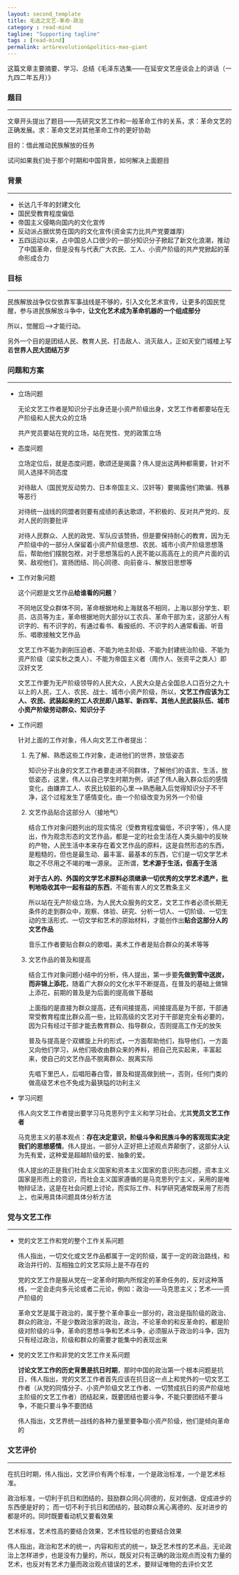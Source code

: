 ```yaml
---
layout: second_template
title: 毛选之文艺-革命-政治
category : read-mind
tagline: "Supporting tagline"
tags : [read-mind]
permalink: art&revolution&politics-mao-giant
---
```


这篇文章主要摘要、学习、总结《毛泽东选集——在延安文艺座谈会上的讲话（一九四二年五月）》

### 题目
--------------------------------------------------

文章开头提出了题目——先研究文艺工作和一般革命工作的关系，求：革命文艺的正确发展。求：革命文艺对其他革命工作的更好协助

目的：借此推动民族解放的任务

试问如果我们处于那个时期和中国背景，如何解决上面题目

### 背景
--------------------------------------------------

* 长达几千年的封建文化
* 国民受教育程度偏低
* 帝国主义侵略向国内的文化宣传
* 反动派占据优势在国内的文化宣传(资金实力比共产党要雄厚)
* 五四运动以来，占中国总人口很少的一部分知识分子掀起了新文化浪潮，推动了中国革命，但是没有与代表广大农民、工人、小资产阶级的共产党掀起的革命形成合力

### 目标
--------------------------------------------------

民族解放战争仅仅依靠军事战线是不够的，引入文化艺术宣传，让更多的国民觉醒，参与进民族解放斗争中，**让文化艺术成为革命机器的一个组成部分**

所以，觉醒后——>才能行动。

另外一个目的是团结人民、教育人民、打击敌人、消灭敌人，正如天安门城楼上写着**世界人民大团结万岁**

### 问题和方案
--------------------------------------------------

* 立场问题
	
	无论文艺工作者是知识分子出身还是小资产阶级出身，文艺工作者都要站在无产阶级和人民大众的立场
	
	共产党员要站在党的立场，站在党性、党的政策立场
	
* 态度问题
	
	立场定位后，就是态度问题，歌颂还是揭露？伟人提出这两种都需要，针对不同人选择不同态度
	
	对待敌人（国民党反动势力、日本帝国主义、汉奸等）要揭露他们欺骗、残暴等恶行
	
	对待统一战线的同盟者则要有成绩的表达歌颂，不积极的、反对共产党的、反对人民的则要批评
	
	对待人民群众、人民的政党、军队应该赞扬，但是要保持耐心的教育，因为无产阶级中的一部分人保留着小资产阶级思想、农民、城市小资产阶级思想落后，帮助他们摆脱包袱，对于思想落后的人民不能以高高在上的资产片面的讥笑、敌视他们，宣扬团结、同心同德、向前奋斗、解放旧思想等
	
* 工作对象问题
	
	这个问题是文艺作品**给谁看的问题**？
	
	不同地区受众群体不同，革命根据地和上海就各不相同，上海以部分学生、职员、店员等为主，革命根据地则大部分以工农兵、革命干部为主，这部分人有识字的、有不识字的，有通过看书、看报纸的、不识字的人通常看画、听音乐、唱歌接触文艺作品
	
	文艺工作不能为剥削压迫者、不能为地主阶级、不能为封建统治阶级、不能为资产阶级（梁实秋之类人）、不能为帝国主义者（周作人、张资平之类人）即汉奸文艺
	
	文艺工作要为无产阶级领导的人民大众，人民大众是占全国总人口百分之九十以上的人民，工人、农民、战士、城市小资产阶级，所以，**文艺工作应该为工人、农民、武装起来的工人农民即八路军、新四军、其他人民武装队伍、城市小资产阶级劳动群众、知识分子**
	
* 工作问题
	
	针对上面的工作对象，伟人向文艺工作者提出：
	
	1. 先了解、熟悉这些工作对象，走进他们的世界，放低姿态
		
		知识分子出身的文艺工作者要走进不同群体，了解他们的语言、生活，放低姿态，这里，伟人以自己学生时期为例，讲述了伟人融入群众后的感情变化，由嫌弃工人、农民比较脏的心里——>熟悉融入后觉得知识分子不干净，这个过程发生了感情变化，由一个阶级改变为另外一个阶级
		
	2. 文艺作品贴合这部分人（接地气）
		
		结合工作对象问题列出的现实情况（受教育程度偏低，不识字等），伟人提出，作为观念形态的文艺作品，都是一定的社会生活在人类头脑中的反映的产物，人民生活中本来存在着文艺作品的原料，这是自然形态的东西，是粗糙的，但也是最生动、最丰富、最基本的东西，它们是一切文学艺术取之不尽用之不竭的唯一源泉。
		正所谓，**艺术源于生活，但高于生活** 
		
		**对于古人的、外国的文学艺术原料必须继承一切优秀的文学艺术遗产，批判地吸收其中一起有益的东西**，不能有害人的文艺教条主义
		
		所以站在无产阶级立场，为人民大众服务的文艺，文艺工作者必须长期无条件的走到群众中，观察、体验、研究、分析一切人、一切阶级、一切生动的生活形式、一切文学和艺术的原始材料，才能创作出**贴合这部分人的文艺作品**
		
		音乐工作者要贴合群众的歌唱，美术工作者是贴合群众的美术等等
		
	3. 文艺作品的普及和提高
		
		结合工作对象问题小结中的分析，伟人提出，第一步要**先做到雪中送炭，而非锦上添花**，随着广大群众的文化水平不断提高，在普及的基础上做锦上添花，前期的普及是为后面的提高做下基础
		
		上面指的是直接为群众提高，还有间接提高，间接提高是为干部，干部通常受教育程度比群众高一些，比较高级的文艺对于干部是完全有必要的，因为只有经过干部才能去教育群众、指导群众，否则提高工作无的放矢
		
		普及与提高是个双螺旋上升的形式，一方面帮助他们，指导他们，一方面又向他们学习，从他们吸收由群众来的养料，把自己充实起来，丰富起来，使自己的文艺作品不脱离群众、脱离实际
		
		先唱下里巴人，后唱阳春白雪，普及和提高做到统一，否则，任何门类的做高级艺术也不免成为最狭隘的功利主义
	
* 学习问题
	
	伟人向文艺工作者提出要学习马克思列宁主义和学习社会。尤其**党员文艺工作者**
	
	马克思主义的基本观点：**存在决定意识，阶级斗争和民族斗争的客观现实决定我们的思想感情**。伟人提出，一部分人正好把上述观点弄颠倒了，这部分人认为先有爱，这种爱是超越阶级的爱、抽象的爱。
	
	伟人提出的正是我们社会主义国家和资本主义国家的意识形态问题，资本主义国家是形而上的意识，而社会主义国家遵循的是马克思列宁主义，采用的是唯物辩证法，这是在社会问题上讨论，而实际工作、科学研究通常既采用了形而上，也采用具体问题具体分析方法
	
### 党与文艺工作
--------------------------------------------------

* 党的文艺工作和党的整个工作关系问题
	
	伟人指出，一切文化或文艺作品都属于一定的阶级，属于一定的政治路线，和政治并行的、互相独立的文艺实际上是不存在的
	
	党的文艺工作是服从党在一定革命时期内所规定的革命任务的，反对这种落线，一定会走向多元论或者二元论，例如：政治——马克思主义；艺术——资产阶级的
	
	革命文艺是属于政治的，属于整个革命事业一部分的，政治是指阶级的政治、群众的政治，不是少数政治家的政治，政治，不论革命的和反革命的，都是阶级对阶级的斗争，革命的思想斗争和艺术斗争，必须服从于政治的斗争，因为只有经过政治，阶级和群众的需要才能集中的表现出来
	
* 党的文艺工作和非党的文艺工作关系问题
	
	**讨论文艺工作的历史背景是抗日时期**，那时中国的政治第一个根本问题是抗日，伟人指出，党的文艺工作者首先应该在抗日这一点上和党外的一切文艺工作者（从党的同情分子、小资产阶级文艺工作者、一切赞成抗日的资产阶级地主阶级的文艺工作者）团结起来，既要团结也要斗争，不能只要团结不要斗争，不能只要斗争不要团结
	
	伟人指出，文艺界统一战线的各种力量里要争取小资产阶级，他们是倾向革命的
	
### 文艺评价
--------------------------------------------------

在抗日时期，伟人指出，文艺评价有两个标准，一个是政治标准，一个是艺术标准。

政治标准，一切利于抗日和团结的，鼓励群众同心同德的，反对倒退、促成进步的东西便是好的； 而一切不利于抗日和团结的，鼓动群众离心离德的、反对进步的都是坏的。同时既要看动机又要看效果

艺术标准，艺术性高的要结合效果，艺术性较低的也要结合效果

伟人指出，政治和艺术的统一，内容和形式的统一，缺乏艺术性的艺术品，无论政治上怎样进步，也是没有力量的，所以，既反对只有正确的政治观点而没有力量的艺术，也反对有艺术力量而政治观点错误的艺术，要辩证唯物的去评价文艺




